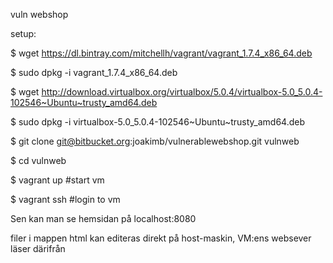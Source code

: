vuln webshop

setup:

$ wget https://dl.bintray.com/mitchellh/vagrant/vagrant_1.7.4_x86_64.deb

$ sudo dpkg -i vagrant_1.7.4_x86_64.deb 

$ wget http://download.virtualbox.org/virtualbox/5.0.4/virtualbox-5.0_5.0.4-102546~Ubuntu~trusty_amd64.deb

$ sudo dpkg -i virtualbox-5.0_5.0.4-102546~Ubuntu~trusty_amd64.deb 

$ git clone git@bitbucket.org:joakimb/vulnerablewebshop.git vulnweb

$ cd vulnweb

$ vagrant up #start vm

$ vagrant ssh #login to vm

Sen kan man se hemsidan på localhost:8080

filer i mappen html kan editeras direkt på host-maskin, VM:ens websever läser därifrån